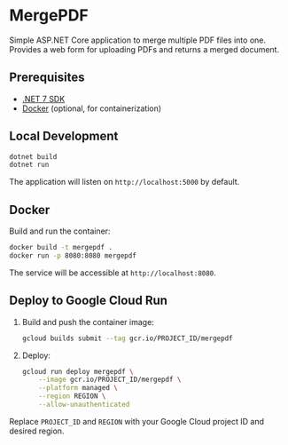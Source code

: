 # MergePDF

Simple ASP.NET Core application to merge multiple PDF files into one. Provides a web form for uploading PDFs and returns a merged document.

## Prerequisites
- [.NET 7 SDK](https://dotnet.microsoft.com/en-us/download)
- [Docker](https://www.docker.com/) (optional, for containerization)

## Local Development
```bash
dotnet build
dotnet run
```
The application will listen on `http://localhost:5000` by default.

## Docker
Build and run the container:
```bash
docker build -t mergepdf .
docker run -p 8080:8080 mergepdf
```
The service will be accessible at `http://localhost:8080`.

## Deploy to Google Cloud Run
1. Build and push the container image:
   ```bash
   gcloud builds submit --tag gcr.io/PROJECT_ID/mergepdf
   ```
2. Deploy:
   ```bash
   gcloud run deploy mergepdf \
       --image gcr.io/PROJECT_ID/mergepdf \
       --platform managed \
       --region REGION \
       --allow-unauthenticated
   ```
Replace `PROJECT_ID` and `REGION` with your Google Cloud project ID and desired region.
